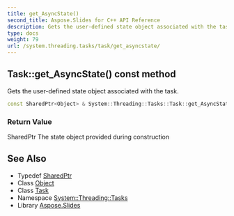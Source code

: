 ```yaml
---
title: get_AsyncState()
second_title: Aspose.Slides for C++ API Reference
description: Gets the user-defined state object associated with the task.
type: docs
weight: 79
url: /system.threading.tasks/task/get_asyncstate/
---
```

## Task::get_AsyncState() const method


Gets the user-defined state object associated with the task.

```cpp
const SharedPtr<Object> & System::Threading::Tasks::Task::get_AsyncState() const
```


### Return Value

SharedPtr<Object> The state object provided during construction

## See Also

* Typedef [SharedPtr](../../../system/sharedptr/)
* Class [Object](../../../system/object/)
* Class [Task](../)
* Namespace [System::Threading::Tasks](../../)
* Library [Aspose.Slides](../../../)